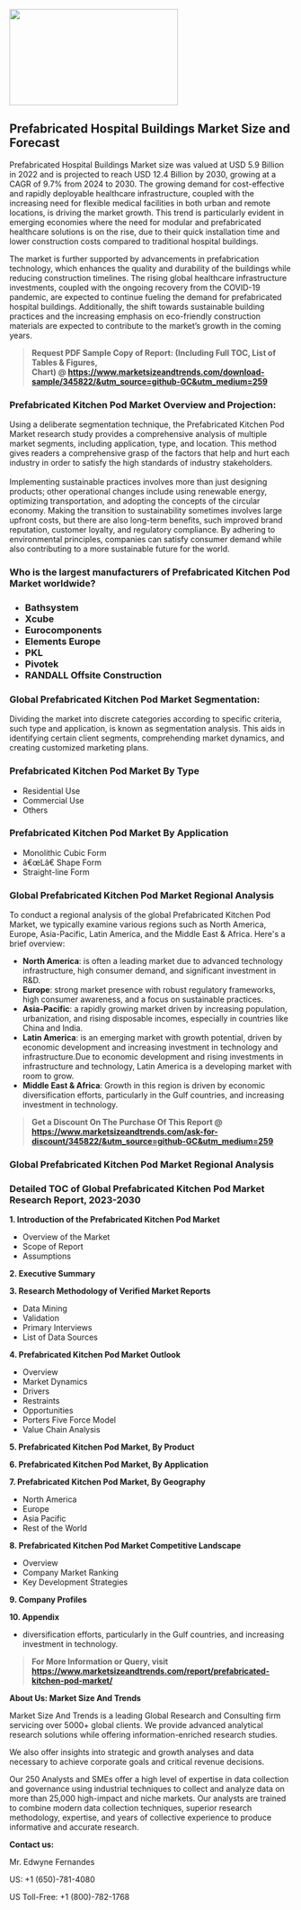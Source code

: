 <p><img class="alignnone size-medium wp-image-20088" src="https://ffe5etoiles.com/wp-content/uploads/2024/12/MST1-300x171.png" alt="" width="300" height="171" /></p><h2>Prefabricated Hospital Buildings Market Size and Forecast</h2><p>Prefabricated Hospital Buildings Market size was valued at USD 5.9 Billion in 2022 and is projected to reach USD 12.4 Billion by 2030, growing at a CAGR of 9.7% from 2024 to 2030. The growing demand for cost-effective and rapidly deployable healthcare infrastructure, coupled with the increasing need for flexible medical facilities in both urban and remote locations, is driving the market growth. This trend is particularly evident in emerging economies where the need for modular and prefabricated healthcare solutions is on the rise, due to their quick installation time and lower construction costs compared to traditional hospital buildings.</p><p>The market is further supported by advancements in prefabrication technology, which enhances the quality and durability of the buildings while reducing construction timelines. The rising global healthcare infrastructure investments, coupled with the ongoing recovery from the COVID-19 pandemic, are expected to continue fueling the demand for prefabricated hospital buildings. Additionally, the shift towards sustainable building practices and the increasing emphasis on eco-friendly construction materials are expected to contribute to the market’s growth in the coming years.</p></p><blockquote id="" class=""><strong>Request PDF Sample Copy of Report: (Including Full TOC, List of Tables &amp; Figures, Chart)&nbsp;@&nbsp;<strong><a href="https://www.marketsizeandtrends.com/download-sample/345822/&utm_source=github-GC&utm_medium=259" target="_blank">https://www.marketsizeandtrends.com/download-sample/345822/&utm_source=github-GC&utm_medium=259</a></strong></strong></blockquote><h3 id="" class="">Prefabricated Kitchen Pod Market&nbsp;Overview and Projection:</h3><p id="" class="">Using a deliberate segmentation technique, the Prefabricated Kitchen Pod Market research study provides a comprehensive analysis of multiple market segments, including application, type, and location. This method gives readers a comprehensive grasp of the factors that help and hurt each industry in order to satisfy the high standards of industry stakeholders. <br /> <br />Implementing sustainable practices involves more than just designing products; other operational changes include using renewable energy, optimizing transportation, and adopting the concepts of the circular economy. Making the transition to sustainability sometimes involves large upfront costs, but there are also long-term benefits, such improved brand reputation, customer loyalty, and regulatory compliance. By adhering to environmental principles, companies can satisfy consumer demand while also contributing to a more sustainable future for the world.</p><h3 id="" class="">Who is the largest manufacturers of&nbsp;Prefabricated Kitchen Pod Market worldwide?</h3><h3 class=""><p><ul><li>Bathsystem </li><li> Xcube </li><li> Eurocomponents </li><li> Elements Europe </li><li> PKL </li><li> Pivotek </li><li> RANDALL Offsite Construction</li></ul></p></h3><h3 id="" class="">Global&nbsp;Prefabricated Kitchen Pod Market Segmentation:</h3><p id="" class="">Dividing the market into discrete categories according to specific criteria, such type and application, is known as segmentation analysis. This aids in identifying certain client segments, comprehending market dynamics, and creating customized marketing plans.</p><h3 id="" class="">Prefabricated Kitchen Pod Market&nbsp;By Type</h3><p><p><ul><li>Residential Use</li><li> Commercial Use</li><li> Others</p></li></ul></p></p><h3 id="" class="">Prefabricated Kitchen Pod Market&nbsp;By Application</h3><p class=""><p><ul><li>Monolithic Cubic Form</li><li> â€œLâ€ Shape Form</li><li> Straight-line Form</li></ul></p></p><h3 id="" class="">Global Prefabricated Kitchen Pod Market Regional Analysis</h3><p id="" class="">To conduct a regional analysis of the global Prefabricated Kitchen Pod Market, we typically examine various regions such as North America, Europe, Asia-Pacific, Latin America, and the Middle East &amp; Africa. Here's a brief overview:</p><ul><li><strong>North America</strong>: is often a leading market due to advanced technology infrastructure, high consumer demand, and significant investment in R&amp;D.</li><li><strong>Europe</strong>: strong market presence with robust regulatory frameworks, high consumer awareness, and a focus on sustainable practices.</li><li><strong>Asia-Pacific</strong>: a rapidly growing market driven by increasing population, urbanization, and rising disposable incomes, especially in countries like China and India.</li><li><strong>Latin America</strong>: is an emerging market with growth potential, driven by economic development and increasing investment in technology and infrastructure.Due to economic development and rising investments in infrastructure and technology, Latin America is a developing market with room to grow.</li><li><strong>Middle East &amp; Africa</strong>: Growth in this region is driven by economic diversification efforts, particularly in the Gulf countries, and increasing investment in technology.</li></ul><blockquote id="" class=""><strong>Get a Discount On The Purchase Of This Report @ <strong><a href="https://www.marketsizeandtrends.com/ask-for-discount/345822/&utm_source=github-GC&utm_medium=259" target="_blank">https://www.marketsizeandtrends.com/ask-for-discount/345822/&utm_source=github-GC&utm_medium=259</a></strong></strong></blockquote><h3 id="" class="">Global Prefabricated Kitchen Pod Market Regional Analysis</h3><h3 id="" class="">Detailed TOC of Global Prefabricated Kitchen Pod Market Research Report, 2023-2030</h3><p id="" class=""><strong>1. Introduction of the Prefabricated Kitchen Pod Market</strong></p><ul><li>Overview of the Market</li><li>Scope of Report</li><li>Assumptions</li></ul><p id="" class=""><strong>2. Executive Summary</strong></p><p id="" class=""><strong>3. Research Methodology of Verified Market Reports</strong></p><ul><li>Data Mining</li><li>Validation</li><li>Primary Interviews</li><li>List of Data Sources</li></ul><p id="" class=""><strong>4. Prefabricated Kitchen Pod Market Outlook</strong></p><ul><li>Overview</li><li>Market Dynamics</li><li>Drivers</li><li>Restraints</li><li>Opportunities</li><li>Porters Five Force Model</li><li>Value Chain Analysis</li></ul><p id="" class=""><strong>5. Prefabricated Kitchen Pod Market, By Product</strong></p><p id="" class=""><strong>6. Prefabricated Kitchen Pod Market, By Application</strong></p><p id="" class=""><strong>7. Prefabricated Kitchen Pod Market, By Geography</strong></p><ul><li>North America</li><li>Europe</li><li>Asia Pacific</li><li>Rest of the World</li></ul><p id="" class=""><strong>8. Prefabricated Kitchen Pod Market Competitive Landscape</strong></p><ul><li>Overview</li><li>Company Market Ranking</li><li>Key Development Strategies</li></ul><p id="" class=""><strong>9. Company Profiles</strong></p><p id="" class=""><strong>10. Appendix</strong></p><ul><li>diversification efforts, particularly in the Gulf countries, and increasing investment in technology.</li></ul><blockquote id="" class=""><strong>For More Information or Query, visit <strong><strong><a href="https://www.marketsizeandtrends.com/report/prefabricated-kitchen-pod-market/" target="_blank">https://www.marketsizeandtrends.com/report/prefabricated-kitchen-pod-market/</a></strong></strong></strong></blockquote><p id="" class=""><strong>About Us: Market Size And Trends</strong></p><p id="" class="">Market Size And Trends is a leading Global Research and Consulting firm servicing over 5000+ global clients. We provide advanced analytical research solutions while offering information-enriched research studies.</p><p id="" class="">We also offer insights into strategic and growth analyses and data necessary to achieve corporate goals and critical revenue decisions.</p><p id="" class="">Our 250 Analysts and SMEs offer a high level of expertise in data collection and governance using industrial techniques to collect and analyze data on more than 25,000 high-impact and niche markets. Our analysts are trained to combine modern data collection techniques, superior research methodology, expertise, and years of collective experience to produce informative and accurate research.</p><p id="" class=""><strong>Contact us:</strong></p><p id="" class="">Mr. Edwyne Fernandes</p><p id="" class="">US: +1 (650)-781-4080</p><p id="" class="">US Toll-Free: +1 (800)-782-1768</p>
